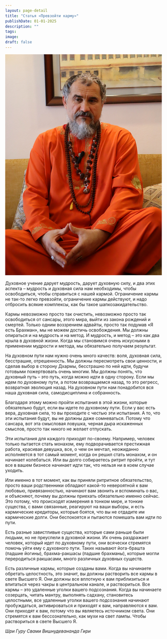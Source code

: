 ```yaml
---
layout: page-detail
title: "Статья «Превзойти карму»"
publishDate: 01-01-2025
description: ""
tags:
image:
draft: false
---
```


![Шри Гуру Свами Вишнудевананда Гири](/upload/medialibrary/fb9/fb942c09c3a76b7e91752d23dbda25e2.jpg "Шри Гуру Свами Вишнудевананда Гири")  

  
 Духовное учение дарует мудрость, дарует духовную силу, и два этих аспекта – мудрость и духовная сила нам необходимы, чтобы освободиться, чтобы справиться с нашей кармой. Ограничение кармы не так-то легко превзойти, ограничение кармы действуют, и надо отбросить всякие комплексы, как бы такое шапкозакидательство.

 Кармы невозможно просто так очистить, невозможно просто так освободиться от сансары, этого мира, выйти из закона рождений и смертей. Только одним воззрением адвайты, просто так подумав «Я есть Брахман», мы не можем достичь освобождения. Мы должны опираться и на мудрость и на метод. И мудрость, и метод – это как два крыла в духовной жизни. Когда мы становимся очень искусными в применении мудрости и метода, мы обязательно получаем результат.

 На духовном пути нам нужно очень много качеств: воля, духовная сила, бесстрашие, отрешенность. Мы должны пересмотреть свои ценности, и сделав выбор в сторону Дхармы, бесстрашно по ней идти, будучи готовыми пожертвовать очень многим. Мы должны понять, что духовный путь – это путь, когда можно идти в одну сторону. Если мы идем по духовному пути, а потом возвращаемся назад, то это регресс, возвратная эволюция назад. На духовном пути нам понадобится вся наша духовная сила, самодисциплина и собранность.

 Благодаря этому можно пройти испытания в этой жизни, которые обязательно будут, если вы идете по духовному пути. Если у вас есть вера, духовная сила, то вы проходите с честью эти испытания. А то, что эти испытания будут, вы не должны даже сомневаться. Потому что сансара, вот эта смысловая ловушка, черная дыра искаженных смыслов, просто так никого не желает отпускать.

 Эти испытания для каждого приходят по-своему. Например, человек только пытается стать монахом, ему подворачивается престижная работа, красивая девушка, все, о чем он мечтал, неожиданно исполняется в тот самый момент, когда он решил стать монахом, и он начинает колебаться. Или вы долго собираетесь ритрит пройти, и тут все в вашем бизнесе начинает идти так, что нельзя ни в коем случае уходить.

 Или именно в тот момент, как вы приняли ритритное обязательство, просто ваши родственники обладают какой-то невероятной к вам любовью, привязанностью, начинают вам звонить и вспоминать о вас, и объясняют, почему вы должны приехать обязательно именно сейчас. Это потому, что происходят измерения в тонком мире, и тонкие существа, с вами связанные, реагируют на ваши выборы, и есть кармические кредиторы, которые боятся, что вы не отдадите им кармические долги. Они беспокоятся и пытаются помешать вам идти по пути.

 Есть разные завистливые существа, которые сами раньше были людьми, но не преуспели в духовной жизни. Их очень раздражает человек, который идет по духовному пути, они всячески стремятся помочь уйти ему с духовного пути. Таких называют йога-брашта (падшие йогины), брахма-ракшасы (падшие брахманы), которые могли переродиться ракшасами, много различных духовных существ.

 Есть различные кармы, которые созданы вами. Когда вы начинаете обретать целостность, это значит, вы должны растворить все кармы в свете Высшего Я. Они должны все вплотную к вам приблизиться и впитаться через чакры в центральном канале, и раствориться. Все кармы – это удаленные уголки вашего подсознания. Когда вы начинаете созерцать, читать мантру, выполнять садхану, становитесь целостными, все удаленные уголки вашего подсознания начинают пробуждаться, активироваться и приходят к вам, направляются к вам. Они приходят к вам, потому что вы являетесь источником света. Они стремятся к вам бессознательно, как мухи на свет лампы. Чтобы раствориться в свете Высшего Я.

  
_Шри Гуру Свами Вишнудевананда Гири_ 

  
